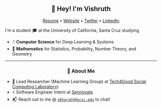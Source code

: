<h2 align="center">👋 Hey! I'm Vishruth</h2>
<p align="center">
  <a href="#">Resume</a> •
  <a href="https://vishruthb.github.io/">Website</a> •
  <a href="https://twitter.com/vishruthb">Twitter</a> •
  <a href="https://www.linkedin.com/in/vishb/">LinkedIn</a>
</p>


I'm a student 🎓 at the University of California, Santa Cruz studying
- 🖱️ **Computer Science** for Deep Learning & Systems
- 🧮 **Mathematics** for Statistics, Probability, Number Theory, and Geometry

-------
<h3 align="center">🍎 About Me</h3>

- 🔬 Lead Researcher (Machine Learning Group) at [Tech4Good Social Computing Laboratory](https://tech4good.soe.ucsc.edu/#))
- ⚡ Software Engineer Intern at [Sennovate](https://sennovate.com/)
- 📬 Reach out to me @ [`vbharath@ucsc.edu`](mailto:vbharath@ucsc.edu) to chat!
